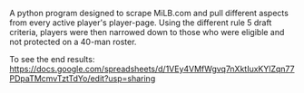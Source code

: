 A python program designed to scrape MiLB.com and pull different aspects from every active player's player-page. Using the different rule 5 draft criteria, players were then narrowed down to those who were eligible and not protected on a 40-man roster.

To see the end results: https://docs.google.com/spreadsheets/d/1VEy4VMfWgvq7nXktIuxKYlZqn77PDpaTMcmvTztTdYo/edit?usp=sharing
